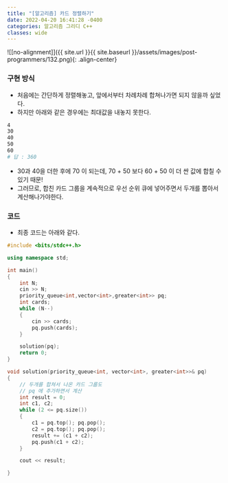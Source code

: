 ```yaml
---
title: "[알고리즘] 카드 정렬하기"
date: 2022-04-20 16:41:28 -0400
categories: 알고리즘 그리디 C++
classes: wide
---
```


![[no-alignment]]({{ site.url }}{{ site.baseurl }}/assets/images/post-programmers/132.png){: .align-center}


### 구현 방식

- 처음에는 간단하게 정렬해놓고, 앞에서부터 차례차례 합쳐나가면 되지 않을까 싶었다.
- 하지만 아래와 같은 경우에는 최대값을 내놓지 못한다.

```sh
4
30
40
50
60
# 답 : 360
```

- 30과 40을 더한 후에 70 이 되는데, 70 + 50 보다 60 + 50 이 더 싼 값에 합칠 수 있기 때문!
- 그러므로, 합친 카드 그룹을 계속적으로 우선 순위 큐에 넣어주면서 두개를 뽑아서 계산해나가야한다.

### 코드

- 최종 코드는 아래와 같다.


```cpp
#include <bits/stdc++.h>

using namespace std;

int main()
{
	int N;
	cin >> N;
	priority_queue<int,vector<int>,greater<int>> pq;
	int cards;
	while (N--)
	{
		cin >> cards;
		pq.push(cards);
	}

	solution(pq);
	return 0;
}

void solution(priority_queue<int, vector<int>, greater<int>>& pq)
{
	// 두개를 합쳐서 나온 카드 그룹도
	// pq 에 추가하면서 계산
	int result = 0;
	int c1, c2;
	while (2 <= pq.size())
	{
		c1 = pq.top(); pq.pop();
		c2 = pq.top(); pq.pop();
		result += (c1 + c2);
		pq.push(c1 + c2);
	}

	cout << result;

}

```

